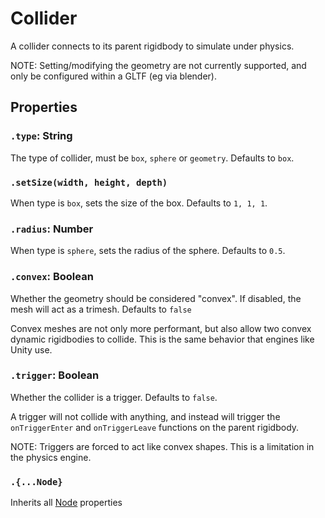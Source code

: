 # Collider

A collider connects to its parent rigidbody to simulate under physics.

NOTE: Setting/modifying the geometry are not currently supported, and only be configured within a GLTF (eg via blender).

## Properties

### `.type`: String

The type of collider, must be `box`, `sphere` or `geometry`. Defaults to `box`.

### `.setSize(width, height, depth)`

When type is `box`, sets the size of the box. Defaults to `1, 1, 1`.

### `.radius`: Number

When type is `sphere`, sets the radius of the sphere. Defaults to `0.5`.

### `.convex`: Boolean

Whether the geometry should be considered "convex". If disabled, the mesh will act as a trimesh. Defaults to `false`

Convex meshes are not only more performant, but also allow two convex dynamic rigidbodies to collide. This is the same behavior that engines like Unity use.

### `.trigger`: Boolean

Whether the collider is a trigger. Defaults to `false`.

A trigger will not collide with anything, and instead will trigger the `onTriggerEnter` and `onTriggerLeave` functions on the parent rigidbody.

NOTE: Triggers are forced to act like convex shapes. This is a limitation in the physics engine.

### `.{...Node}`

Inherits all [Node](/docs/api/nodes/Node.md) properties

